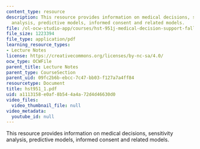 ```yaml
---
content_type: resource
description: This resource provides information on medical decisions, sensitivity
  analysis, predictive models, informed consent and related models.
file: /ol-ocw-studio-app/courses/hst-951j-medical-decision-support-fall-2005/a1113158e0af8b544a4a72d4d46630d0_hst951_1.pdf
file_size: 1223394
file_type: application/pdf
learning_resource_types:
- Lecture Notes
license: https://creativecommons.org/licenses/by-nc-sa/4.0/
ocw_type: OCWFile
parent_title: Lecture Notes
parent_type: CourseSection
parent_uid: 09fc2b6b-ebcc-7c47-bb03-f127a7a4ff84
resourcetype: Document
title: hst951_1.pdf
uid: a1113158-e0af-8b54-4a4a-72d4d46630d0
video_files:
  video_thumbnail_file: null
video_metadata:
  youtube_id: null
---
```

This resource provides information on medical decisions, sensitivity analysis, predictive models, informed consent and related models.